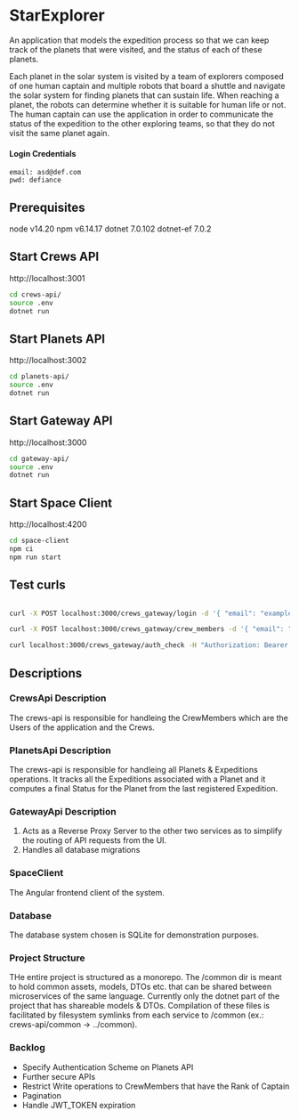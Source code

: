 # StarExplorer

An application that models the expedition process so that we can
keep track of the planets that were visited, and the status of each of these planets.

Each planet in the solar system is visited by a team of explorers composed of one
human captain and multiple robots that board a shuttle and navigate the solar system
for finding planets that can sustain life. When reaching a planet, the robots can
determine whether it is suitable for human life or not. The human captain can use the
application in order to communicate the status of the expedition to the other exploring
teams, so that they do not visit the same planet again.


#### Login Credentials
```
email: asd@def.com
pwd: defiance
```

## Prerequisites

node v14.20
npm v6.14.17
dotnet 7.0.102
dotnet-ef 7.0.2

## Start Crews API

http://localhost:3001
```bash
cd crews-api/
source .env
dotnet run
```

## Start Planets API

http://localhost:3002
```bash
cd planets-api/
source .env
dotnet run
```


## Start Gateway API

http://localhost:3000

```bash
cd gateway-api/
source .env
dotnet run
```

## Start Space Client

http://localhost:4200

```bash
cd space-client
npm ci
npm run start
```

## Test curls

```bash

curl -X POST localhost:3000/crews_gateway/login -d '{ "email": "example@email.com", "password": "examplepassword" }' -H 'Content-Type: application/json' -v

curl -X POST localhost:3000/crews_gateway/crew_members -d '{ "email": "examplepassword", "name": "Example Name", "password": "examplepassword" }' -H 'Content-Type: application/json' -v -H 'Authorization: Bearer {token}'

curl localhost:3000/crews_gateway/auth_check -H "Authorization: Bearer {token}" -v
```

## Descriptions

###  CrewsApi Description

The crews-api is responsible for handleing the CrewMembers which are the Users of the application and the Crews.

###  PlanetsApi Description

The crews-api is responsible for handleing all Planets & Expeditions operations. It tracks all the Expeditions associated with a Planet and it computes a final Status for the Planet from the last registered Expedition.

### GatewayApi Description

1. Acts as a Reverse Proxy Server to the other two services as to simplify the routing of API requests from the UI.
2. Handles all database migrations

### SpaceClient

The Angular frontend client of the system.


### Database

The database system chosen is SQLite for demonstration purposes.

### Project Structure

THe entire project is structured as a monorepo. The /common dir is meant to hold common assets, models, DTOs etc. that can be shared between microservices of the same language. Currently only the dotnet part of the project that has shareable models & DTOs. Compilation of these files is facilitated by filesystem symlinks from each service to /common (ex.: crews-api/common -> ../common).


### Backlog

- Specify Authentication Scheme on Planets API
- Further secure APIs
- Restrict Write operations to CrewMembers that have the Rank of Captain
- Pagination
- Handle JWT_TOKEN expiration